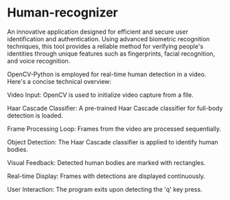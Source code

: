 # Human-recognizer
An innovative application designed for efficient and secure user identification and authentication. Using advanced biometric recognition techniques, this tool provides a reliable method for verifying people's identities through unique features such as fingerprints, facial recognition, and voice recognition. 

OpenCV-Python is employed for real-time human detection in a video. Here's a concise technical overview:

Video Input: 
OpenCV is used to initialize video capture from a file.

Haar Cascade Classifier: 
A pre-trained Haar Cascade classifier for full-body detection is loaded.

Frame Processing Loop: 
Frames from the video are processed sequentially.

Object Detection: 
The Haar Cascade classifier is applied to identify human bodies.

Visual Feedback: 
Detected human bodies are marked with rectangles.

Real-time Display: 
Frames with detections are displayed continuously.

User Interaction: 
The program exits upon detecting the 'q' key press.
